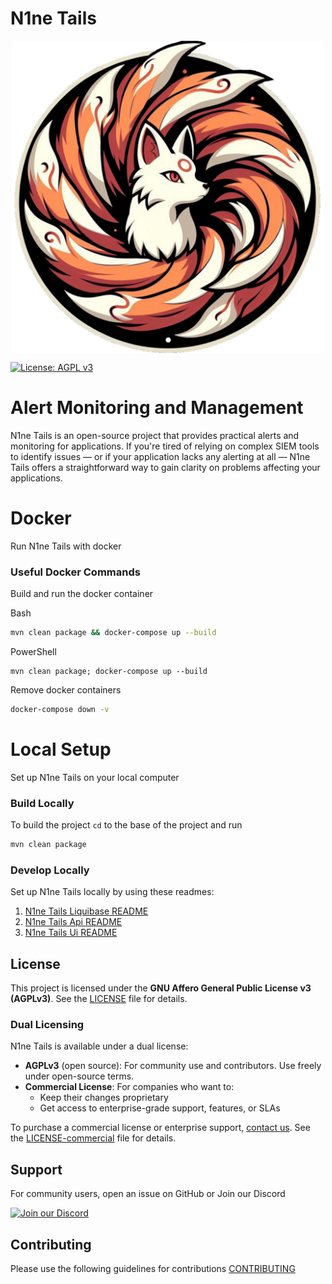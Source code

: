 # N1ne Tails

<div align="center">
  <img src="n1netails_icon_transparent.png" alt="N1ne Tails" width="500" style="display: block; margin: auto;"/>
</div>

[![License: AGPL v3](https://img.shields.io/badge/License-AGPL%20v3-blue.svg)](LICENSE)

# Alert Monitoring and Management
N1ne Tails is an open-source project that provides practical alerts and monitoring for applications. If you're tired of relying on complex SIEM tools 
to identify issues — or if your application lacks any alerting at all — N1ne Tails offers a straightforward way to gain 
clarity on problems affecting your applications.

# Docker
Run N1ne Tails with docker
### Useful Docker Commands

Build and run the docker container 

Bash
```bash
mvn clean package && docker-compose up --build
```
PowerShell
```shell
mvn clean package; docker-compose up --build
```
Remove docker containers
```bash
docker-compose down -v 
```

# Local Setup
Set up N1ne Tails on your local computer
### Build Locally
To build the project `cd` to the base of the project and run 
```bash
mvn clean package
```
### Develop Locally
Set up N1ne Tails locally by using these readmes:
1. [N1ne Tails Liquibase README](n1netails-liquibase/readme.md)
2. [N1ne Tails Api README](n1netails-api/readme.md)
3. [N1ne Tails Ui README](n1netails-ui/readme.md)

## License
This project is licensed under the **GNU Affero General Public License v3 (AGPLv3)**. See the [LICENSE](./LICENSE) file for details.

### Dual Licensing

N1ne Tails is available under a dual license:

- **AGPLv3** (open source): For community use and contributors. Use freely under open-source terms.
- **Commercial License**: For companies who want to:
    - Keep their changes proprietary
    - Get access to enterprise-grade support, features, or SLAs

To purchase a commercial license or enterprise support, [contact us](mailto:shahidfoy@gmail.com).
See the [LICENSE-commercial](./LICENSE-commercial.txt) file for details.

## Support

For community users, open an issue on GitHub or Join our Discord

[![Join our Discord](https://img.shields.io/badge/Join_Discord-7289DA?style=for-the-badge&logo=discord&logoColor=white)](https://discord.gg/ma9CCw7F2x)


[//]: # (For enterprise support, visit [yourcompany.com]&#40;https://yourcompany.com&#41; or email [support@yourdomain.com]&#40;mailto:support@yourdomain.com&#41;.)

## Contributing

Please use the following guidelines for contributions [CONTRIBUTING](./contributing.md)
